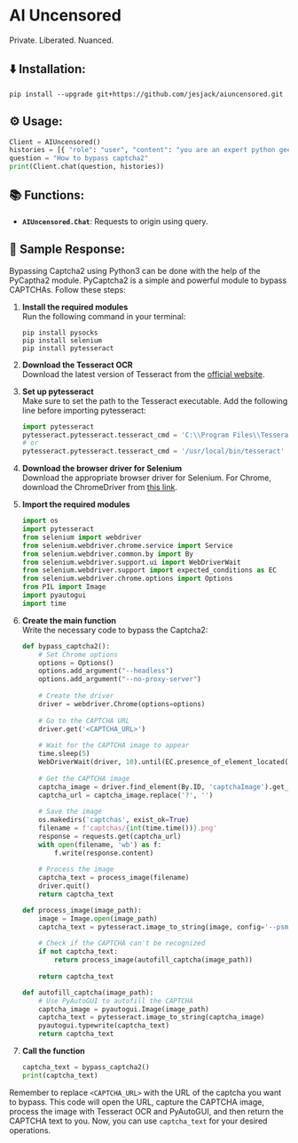 # AI Uncensored
Private. Liberated. Nuanced.

## ⬇️ Installation:

```shell
pip install --upgrade git+https://github.com/jesjack/aiuncensored.git
```

## ⚙️ Usage:

```python
Client = AIUncensored()
histories = [{ "role": "user", "content": "you are an expert python geek" }]
question = "How to bypass captcha2"
print(Client.chat(question, histories))
```

## 📚 Functions:

- **`AIUncensored.Chat`**: Requests to origin using query.

## 📄 Sample Response:

Bypassing Captcha2 using Python3 can be done with the help of the PyCaptha2 module. PyCaptcha2 is a simple and powerful module to bypass CAPTCHAs. Follow these steps:

1. **Install the required modules**  
   Run the following command in your terminal:
   ```shell
   pip install pysocks
   pip install selenium
   pip install pytesseract
   ```

2. **Download the Tesseract OCR**  
   Download the latest version of Tesseract from the [official website](https://github.com/tesseract-ocr/tesseract).

3. **Set up pytesseract**  
   Make sure to set the path to the Tesseract executable. Add the following line before importing pytesseract:
   ```python
   import pytesseract
   pytesseract.pytesseract.tesseract_cmd = 'C:\\Program Files\\Tesseract-OCR\\tesseract.exe'  # Windows
   # or
   pytesseract.pytesseract.tesseract_cmd = '/usr/local/bin/tesseract'  # Linux
   ```

4. **Download the browser driver for Selenium**  
   Download the appropriate browser driver for Selenium. For Chrome, download the ChromeDriver from [this link](https://sites.google.com/a/chromium.org/chromedriver/).

5. **Import the required modules**
   ```python
   import os
   import pytesseract
   from selenium import webdriver
   from selenium.webdriver.chrome.service import Service
   from selenium.webdriver.common.by import By
   from selenium.webdriver.support.ui import WebDriverWait
   from selenium.webdriver.support import expected_conditions as EC
   from selenium.webdriver.chrome.options import Options
   from PIL import Image
   import pyautogui
   import time
   ```

6. **Create the main function**  
   Write the necessary code to bypass the Captcha2:
   ```python
   def bypass_captcha2():
       # Set Chrome options
       options = Options()
       options.add_argument("--headless")
       options.add_argument("--no-proxy-server")
       
       # Create the driver
       driver = webdriver.Chrome(options=options)
       
       # Go to the CAPTCHA URL
       driver.get('<CAPTCHA_URL>')
       
       # Wait for the CAPTCHA image to appear
       time.sleep(5)
       WebDriverWait(driver, 10).until(EC.presence_of_element_located((By.ID, 'captchaImage')))
       
       # Get the CAPTCHA image
       captcha_image = driver.find_element(By.ID, 'captchaImage').get_attribute('src')
       captcha_url = captcha_image.replace('?', '')
       
       # Save the image
       os.makedirs('captchas', exist_ok=True)
       filename = f'captchas/{int(time.time())}.png'
       response = requests.get(captcha_url)
       with open(filename, 'wb') as f:
           f.write(response.content)
       
       # Process the image
       captcha_text = process_image(filename)
       driver.quit()
       return captcha_text
   
   def process_image(image_path):
       image = Image.open(image_path)
       captcha_text = pytesseract.image_to_string(image, config='--psm 7 -c tessedit_char_whitelist=0123456789ABCDEF')
       
       # Check if the CAPTCHA can't be recognized
       if not captcha_text:
           return process_image(autofill_captcha(image_path))
       
       return captcha_text
   
   def autofill_captcha(image_path):
       # Use PyAutoGUI to autofill the CAPTCHA
       captcha_image = pyautogui.Image(image_path)
       captcha_text = pytesseract.image_to_string(captcha_image)
       pyautogui.typewrite(captcha_text)
       return captcha_text
   ```

7. **Call the function**
   ```python
   captcha_text = bypass_captcha2()
   print(captcha_text)
   ```

Remember to replace `<CAPTCHA_URL>` with the URL of the captcha you want to bypass. This code will open the URL, capture the CAPTCHA image, process the image with Tesseract OCR and PyAutoGUI, and then return the CAPTCHA text to you. Now, you can use `captcha_text` for your desired operations.